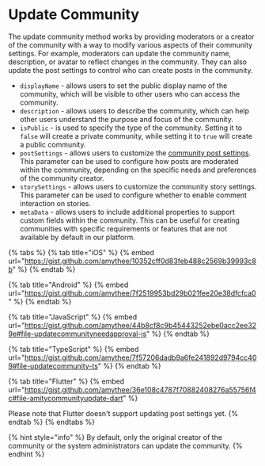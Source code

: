 # Update Community

The update community method works by providing moderators or a creator of the community with a way to modify various aspects of their community settings. For example, moderators can update the community name, description, or avatar to reflect changes in the community. They can also update the post settings to control who can create posts in the community.

* `displayName` - allows users to set the public display name of the community, which will be visible to other users who can access the community.
* `description` - allows users to describe the community, which can help other users understand the purpose and focus of the community.
* `isPublic` - is used to specify the type of the community. Setting it to `false` will create a private community, while setting it to `true` will create a public community.
* `postSettings` - allows users to customize the [community post settings](broken-reference). This parameter can be used to configure how posts are moderated within the community, depending on the specific needs and preferences of the community creator.
* `storySettings` - allows users to customize the community story settings. This parameter can be used to configure whether to enable comment interaction on stories.
* `metaData` - allows users to include additional properties to support custom fields within the community. This can be useful for creating communities with specific requirements or features that are not available by default in our platform.

{% tabs %}
{% tab title="iOS" %}
{% embed url="https://gist.github.com/amythee/10352cff0d83feb488c2569b39993c8b" %}
{% endtab %}

{% tab title="Android" %}
{% embed url="https://gist.github.com/amythee/7f2519953bd29b021fee20e38dfcfca0" %}
{% endtab %}

{% tab title="JavaScript" %}
{% embed url="https://gist.github.com/amythee/44b8cf8c9b45443252ebe0acc2ee329e#file-updatecommunityneedapproval-js" %}
{% endtab %}

{% tab title="TypeScript" %}
{% embed url="https://gist.github.com/amythee/7f57206dadb9a6fe241892d9794cc409#file-updatecommunity-ts" %}
{% endtab %}

{% tab title="Flutter" %}
{% embed url="https://gist.github.com/amythee/36e108c4787f70882408276a55756f4c#file-amitycommunityupdate-dart" %}

Please note that Flutter doesn't support updating post settings yet.
{% endtab %}
{% endtabs %}

{% hint style="info" %}
By default, only the original creator of the community or the system administrators can update the community.
{% endhint %}
